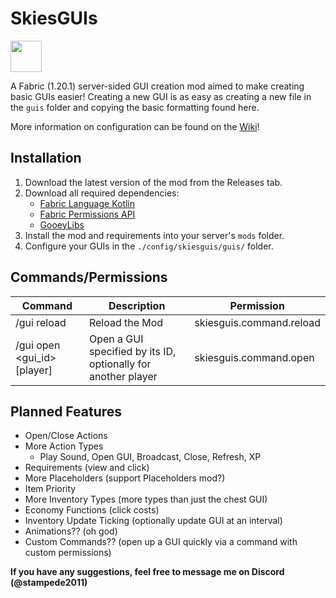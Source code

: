 # SkiesGUIs
<img height="50" src="https://camo.githubusercontent.com/a94064bebbf15dfed1fddf70437ea2ac3521ce55ac85650e35137db9de12979d/68747470733a2f2f692e696d6775722e636f6d2f6331444839564c2e706e67"/>

A Fabric (1.20.1) server-sided GUI creation mod aimed to make creating basic GUIs easier! Creating a new GUI is as easy as creating a new file in the `guis` folder and copying the basic formatting found here.

More information on configuration can be found on the [Wiki](https://github.com/PokeSkies/SkiesGUIs/wiki)!

## Installation
1. Download the latest version of the mod from the Releases tab.
2. Download all required dependencies:
   - [Fabric Language Kotlin](https://modrinth.com/mod/fabric-language-kotlin) 
   - [Fabric Permissions API](https://github.com/PokeSkies/fabric-permissions-api)
   - [GooeyLibs](https://github.com/NickImpact/GooeyLibs/tree/1.20.1)
2. Install the mod and requirements into your server's `mods` folder.
3. Configure your GUIs in the `./config/skiesguis/guis/` folder.

## Commands/Permissions

| Command                 | Description                                                   | Permission               |
|-------------------------|---------------------------------------------------------------|--------------------------|
| /gui reload             | Reload the Mod                                                | skiesguis.command.reload |
| /gui open <gui_id> [player] | Open a GUI specified by its ID, optionally for another player | skiesguis.command.open   |


## Planned Features
- Open/Close Actions
- More Action Types
  - Play Sound, Open GUI, Broadcast, Close, Refresh, XP
- Requirements (view and click)
- More Placeholders (support Placeholders mod?)
- Item Priority
- More Inventory Types (more types than just the chest GUI)
- Economy Functions (click costs)
- Inventory Update Ticking (optionally update GUI at an interval)
- Animations?? (oh god)
- Custom Commands?? (open up a GUI quickly via a command with custom permissions)

**If you have any suggestions, feel free to message me on Discord (@stampede2011)** 